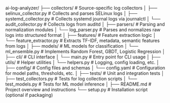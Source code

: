 ai-log-analyzer/
├── collectors/                # Source-specific log collectors
│   ├── selinux_collector.py     # Collects and parses SELinux logs
│   ├── systemd_collector.py     # Collects systemd journal logs via journalctl
│   └── audit_collector.py       # Collects logs from auditd
│
├── parsers/                  # Parsing and normalization modules
│   └── log_parser.py            # Parses and normalizes raw logs into structured format
│
├── features/                 # Feature extraction logic
│   └── feature_extractor.py     # Extracts TF-IDF, metadata, semantic features from logs
│
├── models/                   # ML models for classification
│   └── ml_ensemble.py           # Implements Random Forest, GBDT, Logistic Regression
│
├── cli/                      # CLI interface
│   └── main.py                  # Entry point for CLI usage
│
├── utils/                    # Helper utilities
│   └── helpers.py               # Logging, config loading, etc.
│
├── config/                   # Config files and schemas
│   └── config.yaml              # Configuration for model paths, thresholds, etc.
│
├── tests/                    # Unit and integration tests
│   ├── test_collectors.py       # Tests for log collection scripts
│   └── test_models.py           # Tests for ML model inference
│
├── README.md                 # Project overview and instructions
└── setup.py                  # Installation script (optional if packaging)
